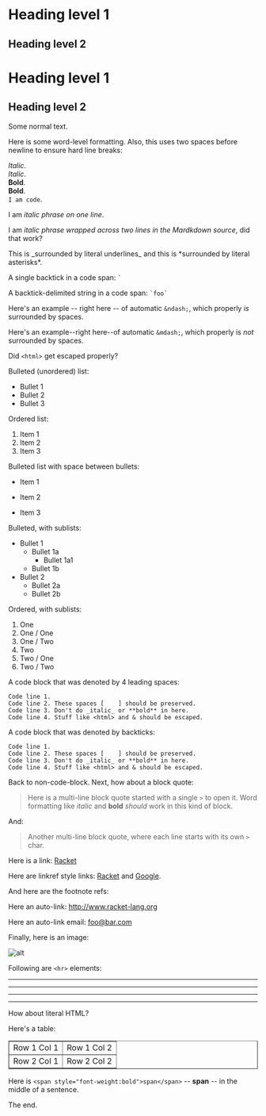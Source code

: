 # Heading level 1

## Heading level 2

Heading level 1
===

Heading level 2
---

Some normal text.

Here is some word-level formatting. Also, this uses two spaces before
newline to ensure hard line breaks:

_Italic_.  
*Italic*.  
__Bold__.  
**Bold**.  
`I am code`.  

I am _italic phrase on one line_.

I am _italic phrase wrapped across two
lines in the Mardkdown source_, did that work?

This is \_surrounded by literal underlines\_ and this is \*surrounded
by literal asterisks\*.

A single backtick in a code span: `` ` ``

A backtick-delimited string in a code span: `` `foo` ``

Here's an example -- right here -- of automatic `&ndash;`, which
properly _is_ surrounded by spaces.

Here's an example--right here--of automatic `&mdash;`, which properly
is _not_ surrounded by spaces.

Did `<html>` get escaped properly?

Bulleted (unordered) list:

- Bullet 1
- Bullet 2
- Bullet 3

Ordered list:

1. Item 1
2. Item 2
3. Item 3

Bulleted list with space between bullets:

- Item 1

- Item 2

- Item 3

Bulleted, with sublists:

- Bullet 1
  - Bullet 1a
    - Bullet 1a1
  - Bullet 1b
- Bullet 2
  - Bullet 2a
  - Bullet 2b

Ordered, with sublists:

1. One
  1. One / One
  2. One / Two
2. Two
  1. Two / One
  2. Two / Two

A code block that was denoted by 4 leading spaces:

    Code line 1.
    Code line 2. These spaces [    ] should be preserved.
    Code line 3. Don't do _italic_ or **bold** in here.
    Code line 4. Stuff like <html> and & should be escaped.

A code block that was denoted by backticks:

```racket
Code line 1.
Code line 2. These spaces [    ] should be preserved.
Code line 3. Don't do _italic_ or **bold** in here.
Code line 4. Stuff like <html> and & should be escaped.
```
Back to non-code-block. Next, how about a block quote:

> Here is a multi-line block quote started
with a single `>` to open it. Word formatting
like _italic_ and __bold__ _should_ work in this
kind of block.

And:

> Another multi-line block quote, where
> each line starts with its own `>` char.

Here is a link: [Racket](http://www.racket-lang.org/)

Here are linkref style links: [Racket][1] and [Google][2].

And here are the footnote refs:

[1]: http://www.racket-lang.org/ "Racket"
[2]: http://www.google.com/ "Google"

Here an auto-link: <http://www.racket-lang.org>

Here an auto-link email: <foo@bar.com>

Finally, here is an image:

![alt](http://racket-lang.org/logo.png "Racket logo")

Following are `<hr>` elements:

---

***

- - -

* * *

How about literal HTML?

Here's a table:

<table border="1">
<tr>
<td>Row 1 Col 1</td>
<td>Row 1 Col 2</td>
</tr>
<tr>
<td>Row 2 Col 1</td>
<td>Row 2 Col 2</td>
</tr>
</table>

Here is `<span style="font-weight:bold">span</span>` -- <span
style="font-weight:bold">span</span> -- in the middle of a sentence.

The end.
